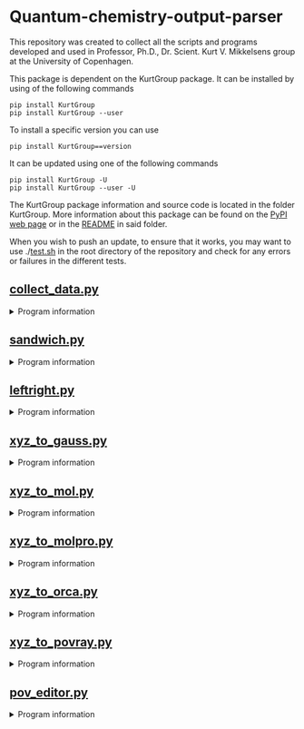 # Quantum-chemistry-output-parser

This repository was created to collect all the scripts and programs developed and used in Professor, Ph.D., Dr. Scient. Kurt V. Mikkelsens group at the University of Copenhagen.

This package is dependent on the KurtGroup package. It can be installed by using of the following commands

```
pip install KurtGroup
pip install KurtGroup --user
```
To install a specific version you can use

```
pip install KurtGroup==version
```
It can be updated using one of the following commands
```
pip install KurtGroup -U
pip install KurtGroup --user -U
```

The KurtGroup package information and source code is located in the folder KurtGroup. More information about this package can be found on the [PyPI web page](https://pypi.org/project/KurtGroup/) or in the [README](./KurtGroup/README.md) in said folder.

When you wish to push an update, to ensure that it works, you may want to use ./[test.sh](./test.sh) in the root directory of the repository and check for any errors or failures in the different tests.

## [collect_data.py](./collect_data.py)
<details><summary> Program information </summary>
<p>
  A script designed to make it easier to extract data from output files

  Currently the following has been implemented:<br/>
  | Data types                      |       ORCA       |     GAUSSIAN     |      DALTON      |     LSDALTON     |
  |:--------------------------------|:----------------:|:----------------:|:----------------:|:----------------:|
  | Total energies                  |:heavy_check_mark:|:heavy_check_mark:|:heavy_check_mark:|:heavy_check_mark:|
  | Zero-Point Vibrational energies |:heavy_check_mark:|:heavy_check_mark:|:heavy_check_mark:|        N/A       |
  | Enthalpies                      |:heavy_check_mark:|:heavy_check_mark:|:heavy_check_mark:|        N/A       |
  | Entropies                       |:heavy_check_mark:|:heavy_check_mark:|:heavy_check_mark:|        N/A       |
  | Gibbs Free energies             |:heavy_check_mark:|:heavy_check_mark:|:heavy_check_mark:|        N/A       |
  | Dipole moments                  |:heavy_check_mark:|:heavy_check_mark:|:heavy_check_mark:|:heavy_check_mark:|
  | Polarizabilities                |:heavy_check_mark:|:heavy_check_mark:|:heavy_check_mark:|:heavy_check_mark:|
  | Excitation energies             |:heavy_check_mark:|:heavy_check_mark:|:heavy_check_mark:|:heavy_check_mark:|
  | Oscillator strengths            |:heavy_check_mark:|:heavy_check_mark:|:heavy_check_mark:|:heavy_check_mark:|
  | Frequencies                     |:heavy_check_mark:|:heavy_check_mark:|:heavy_check_mark:|        N/A       |
  | Partition functions             |:heavy_check_mark:|:heavy_check_mark:|:heavy_check_mark:|        N/A       |

  **N/A means not applicable*

  Some more advanced functions are:
  - UV/VIS Spectra
    - Requires excitation energies and oscillator strengths in the output file
    - It is possible to choose between different formats for the figure

  The data you want extracted is done using keywords when calling the script. The keywords you call will be printed either in the terminal or written to a csv or npz file.
</p>
</details>

## [sandwich.py](./junctions/sandwich.py)
<details><summary> Program information </summary>
<p>
  A script designed to place nanoparticles on either side of a molecule

  Takes the molecule as a xyz file, the two atoms the nanoparticles will be aligned with and the diameter of the particles (in that order).

  #### Keywords

  By default the atomnumbers used to choose alignment is those shown in molden. If instead you wish to choose by the linenumbers as they are in the xyz file you can use the *-l* or *--linenumber* keywords. <br/>
  As default the basis set pc-1 will be used. This can be changed with the keyword *--basis*. <br/>
  An xyz file containing all the information about the junction will also be saved, this can be turned off by supplying the keyword *--returnxyz*. <br/>
  If the nanoparticles are spherical in nature (such as Au, Ag & Cu contrary to TiO<sub>2</sub> which is a slab) they will by default turn inwards towards the molecule. For the nanoparticles to turn outwards the keyword *--outwards* can be supplied. <br/>
  Furthermore the charge of the molecule in the junction is by default 0, this can be changed using the *--charge* keyword <\br>
</p>
</details>

## [leftright.py](./junctions/leftright.py)
<details><summary> Program information </summary>
<p>
  A script designed to place nanoparticles on either side of a molecule in two separate files

  Takes the molecule as a xyz file, the two atoms the nanoparticles will be aligned with and the diameter of the particles (in that order).

  #### Keywords

  By default the atomnumbers used to choose alignment is those shown in molden. If instead you wish to choose by the linenumbers as they are in the xyz file you can use the *-l* or *--linenumber* keywords. <br/>
  As default the basis set pc-1 will be used on the atoms in the molecule while the LANL2DZ and LANL-ECP basis sets will be used on the atoms in the nanoparticles. This can be changed with the keywords *--basis*, *--NPbasis*, and *--ECPbasis* accordingly. <br/>
  The CPU and memory options can be changed from the default of 16 CPU and 16 GB memory with the keywords *--cpu* and *--mem*. <br/>
  An xyz file containing all the information about the junction will also be saved, this can be turned off by supplying the keyword *--returnxyz*. <br/>
  If the nanoparticles are spherical in nature (such as Au, Ag & Cu contrary to TiO<sub>2</sub> which is a slab) they will by default turn inwards towards the molecule. For the nanoparticles to turn outwards the keyword *--outwards* can be supplied. <br/>
  Furthermore the charge of the molecule in the junction is by default 0, this can be changed using the *--charge* keyword <\br>
</p>
</details>

## [xyz_to_gauss.py](./xyz/xyz_to_gauss.py)
<details><summary> Program information </summary>
<p>
  A script designed to convert a xyz file to a com input file for the Gaussian suite of programs

  You will need to supply the xyz file and keywords. Other options can be added via the command line. Use -h on the script to see the available options.

  You can also supply basis sets not implemented in Gaussian, in which case an API to the [Basis Set Exchange](https://www.basissetexchange.org/) is used.
</p>
</details>

## [xyz_to_mol.py](./xyz/xyz_to_mol.py)
<details><summary> Program information </summary>
<p>
  A script designed to convert a xyz file to a mol file for the program DALTON

  You will need to supply the xyz file

  Apart from this, you can also supply a basis set and the charge with the keywords *--basis* and *--charge*

  You can also supply basis sets not implemented in DALTON, in which case an API to the [Basis Set Exchange](https://www.basissetexchange.org/) is used.
</p>
</details>

## [xyz_to_molpro.py](./xyz/xyz_to_molpro.py)
<details><summary> Program information </summary>
<p>
  A script designed to convert a xyz file to a molpro file

  You will need to supply the xyz file as well as a keywords nr. to determine the options for the program
</p>
</details>

## [xyz_to_orca.py](./xyz/xyz_to_orca.py)
<details><summary> Program information </summary>
<p>
  A script designed to convert a xyz file to a inp file for the program ORCA

  You will need to supply the xyz file as well as a keywords nr. to determine the options for the program

  Apart from this, you can also supply a charge and memory limits with the keywords *--charge* and *--mem*

  If you want extra calculations you can supply either of the keywords *--extra1* and *--extra2*
</p>
</details>

## [xyz_to_povray.py](./visualization/xyz_to_povray.py)
<details><summary> Program information </summary>
<p>
  A script designed to convert a xyz file to a pov file for the program POV-Ray which can be used ot ake visually pretty graphics

  The only argument you have to provide is the xyz file(s)

  Apart from this the script will also automatically start generating the figures requested using some antialiasing settings applied in the script. Those settings are:

```
+A0.1 +AM2 +AG0 +R5 -J
```

  +A0.1: Antialliasing set to 0.1 threshold<br/>
  +AM2: Antialiasing method 2<br/>
  +AG0: Gamma set to 0<br/>
  +R5: Depth set to 5<br/>
  -J: Jitter set to off
</p>
</details>

## [pov_editor.py](./visualization/pov_editor.py)
<details><summary> Program information </summary>
<p>
  A script designed to take the camera position of an existing pov file and update the graphics arguments of said file

  You need to supply two arguments. The pov file wherein the camera position is located and the xyz file so the script can generate the updated graphics.

  This script is especially useful in conjunction with either imol (which only exist for Mac) or Avogadro. In both programes you can export a certain view as a pov file. This is where the camera position is located.

  Apart from this the script will also automatically start generating the figures requested using some antialiasing settings applied in the script Those settings are:

```
+A0.1 +AM2 +AG0 +R5 -J
```

  +A0.1: Antialliasing set to 0.1 threshold<br/>
  +AM2: Antialiasing method 2<br/>
  +AG0: Gamma set to 0<br/>
  +R5: Depth set to 5<br/>
  -J: Jitter set to off
</p>
</details>
